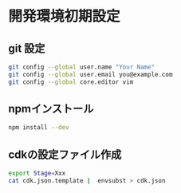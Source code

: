 # 開発環境初期設定

## git 設定

```bash
git config --global user.name "Your Name"
git config --global user.email you@example.com
git config --global core.editor vim
```

## npmインストール

```bash
npm install --dev
```

## cdkの設定ファイル作成

```bash
export Stage=Xxx
cat cdk.json.template |  envsubst > cdk.json
```
